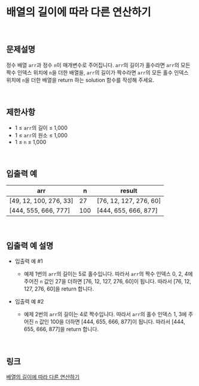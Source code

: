 # 배열의 길이에 따라 다른 연산하기

<br>

## 문제설명
정수 배열 `arr`과 정수 `n`이 매개변수로 주어집니다. `arr`의 길이가 홀수라면 `arr`의 모든 짝수 인덱스 위치에 `n`을 더한 배열을, `arr`의 길이가 짝수라면 `arr`의 모든 홀수 인덱스 위치에 `n`을 더한 배열을 return 하는 solution 함수를 작성해 주세요.

<br>

## 제한사항
- 1 ≤ `arr`의 길이 ≤ 1,000
- 1 ≤ `arr`의 원소 ≤ 1,000
- 1 ≤ `n` ≤ 1,000

<br>

## 입출력 예
| arr | n | result |
|---|---|---|
| [49, 12, 100, 276, 33] | 27 | [76, 12, 127, 276, 60] |
| [444, 555, 666, 777] | 100 | [444, 655, 666, 877] |

<br>

## 입출력 예 설명
- 입출력 예 #1
    - 예제 1번의 `arr`의 길이는 5로 홀수입니다. 따라서 `arr`의 짝수 인덱스 0, 2, 4에 주어진 `n` 값인 27을 더하면 [76, 12, 127, 276, 60]이 됩니다. 따라서 [76, 12, 127, 276, 60]을 return 합니다.

- 입출력 예 #2
    - 예제 2번의 `arr`의 길이는 4로 짝수입니다. 따라서 `arr`의 홀수 인덱스 1, 3에 주어진 `n` 값인 100을 더하면 [444, 655, 666, 877]이 됩니다. 따라서 [444, 655, 666, 877]을 return 합니다.

<br>

## 링크
[배열의 길이에 따라 다른 연산하기](https://school.programmers.co.kr/learn/courses/30/lessons/181854)
